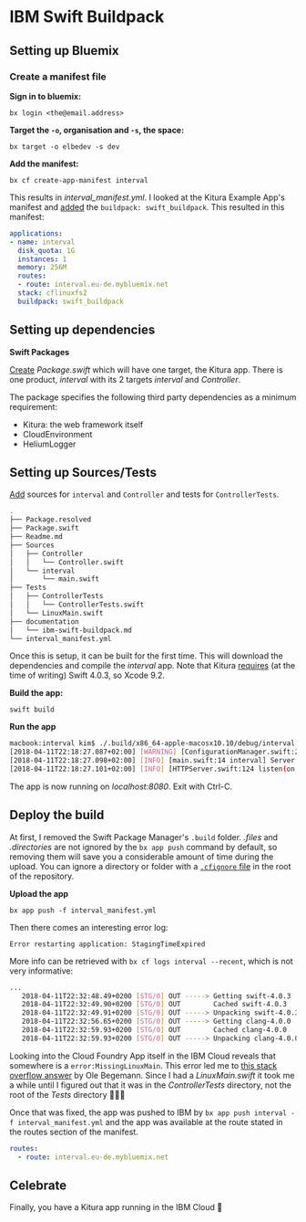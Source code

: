 # IBM Swift Buildpack

## Setting up Bluemix

### Create a manifest file

**Sign in to bluemix:**

`bx login <the@email.address>`

**Target the `-o`, organisation and `-s`, the space:**

`bx target -o elbedev -s dev`

**Add the manifest:**

`bx cf create-app-manifest interval`

This results in _interval_manifest.yml_. I looked at the Kitura Example App's manifest and [added](465b57db983737cb4a47519e7857ab88bcbef96f) the `buildpack: swift_buildpack`. This resulted in this manifest:

```yaml
applications:
- name: interval
  disk_quota: 1G
  instances: 1
  memory: 256M
  routes:
  - route: interval.eu-de.mybluemix.net
  stack: cflinuxfs2
  buildpack: swift_buildpack
```

## Setting up dependencies

**Swift Packages**

[Create](d1abff1330e7a8c6edf0730d5ab13bfc09659042) _Package.swift_ which will have one target, the Kitura app. There is one product, _interval_ with its 2 targets _interval_ and _Controller_.

The package specifies the following third party dependencies as a minimum requirement:

- Kitura: the web framework itself
- CloudEnvironment
- HeliumLogger

## Setting up Sources/Tests

[Add](https://github.com/q231950/interval/commit/c8860fd6e8d40a4b87a8c6eb7603f956d820b643) sources for `interval` and `Controller` and tests for `ControllerTests`.

```bash
.
├── Package.resolved
├── Package.swift
├── Readme.md
├── Sources
│   ├── Controller
│   │   └── Controller.swift
│   └── interval
│       └── main.swift
├── Tests
│   ├── ControllerTests
│   │   └── ControllerTests.swift
│   └── LinuxMain.swift
├── documentation
│   └── ibm-swift-buildpack.md
└── interval_manifest.yml
```

Once this is setup, it can be built for the first time. This will download the dependencies and compile the _interval_ app. Note that Kitura [requires](https://github.com/q231950/interval/commit/73ae4d07f08eaffefd327f591f220bb00ee98469) (at the time of writing) Swift 4.0.3, so Xcode 9.2.

**Build the app:**

`swift build`

**Run the app**

```bash
macbook:interval kim$ ./.build/x86_64-apple-macosx10.10/debug/interval
[2018-04-11T22:18:27.087+02:00] [WARNING] [ConfigurationManager.swift:261 load(url:deserializerName:)] Unable to load data from URL /Users/kim/Development/interval/config/mappings.json
[2018-04-11T22:18:27.098+02:00] [INFO] [main.swift:14 interval] Server will be started on 'http://localhost:8080'.
[2018-04-11T22:18:27.101+02:00] [INFO] [HTTPServer.swift:124 listen(on:)] Listening on port 8080

```

The app is now running on _localhost:8080_. Exit with Ctrl-C.

## Deploy the build

At first, I removed the Swift Package Manager's `.build` folder. _.files_ and _.directories_ are not ignored by the `bx app push` command by default, so removing them will save you a considerable amount of time during the upload. You can ignore a directory or folder with a [`.cfignore` file](https://github.com/q231950/interval/blob/master/.cfignore) in the root of the repository.

**Upload the app**

`bx app push -f interval_manifest.yml`

Then there comes an interesting error log:

`Error restarting application: StagingTimeExpired`

More info can be retrieved with `bx cf logs interval --recent`, which is not very informative:

```bash
...
   2018-04-11T22:32:48.49+0200 [STG/0] OUT -----> Getting swift-4.0.3
   2018-04-11T22:32:49.90+0200 [STG/0] OUT        Cached swift-4.0.3
   2018-04-11T22:32:49.91+0200 [STG/0] OUT -----> Unpacking swift-4.0.3.tar.gz
   2018-04-11T22:32:56.65+0200 [STG/0] OUT -----> Getting clang-4.0.0
   2018-04-11T22:32:59.93+0200 [STG/0] OUT        Cached clang-4.0.0
   2018-04-11T22:32:59.93+0200 [STG/0] OUT -----> Unpacking clang-4.0.0.tar.xz
```

Looking into the Cloud Foundry App itself in the IBM Cloud reveals that somewhere is a `error:MissingLinuxMain`. This error led me to [this stack overflow answer](https://stackoverflow.com/a/46693484) by Ole Begemann. Since I had a _LinuxMain.swift_ it took me a while until I figured out that it was in the _ControllerTests_ directory, not the root of the _Tests_ directory 🤦🏻‍♂️

Once that was fixed, the app was pushed to IBM by `bx app push interval -f interval_manifest.yml` and the app was available at the route stated in the routes section of the manifest.

```yaml
routes:
  - route: interval.eu-de.mybluemix.net
```

## Celebrate

Finally, you have a Kitura app running in the IBM Cloud 🎉
